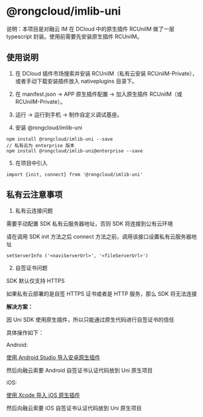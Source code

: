 # @rongcloud/imlib-uni

说明：本项目是对融云 IM 在 DCloud 中的原生插件 RCUniIM 做了一层 typescript 封装。使用前需要先安装原生插件 RCUniIM。

## 使用说明

1. 在 DCloud 插件市场搜索并安装 RCUniIM（私有云安装 RCUniIM-Private），或者手动下载安装插件放入 nativeplugins 目录下。

2. 在 manifest.json -> APP 原生插件配置 -> 加入原生插件 RCUniIM（或 RCUniIM-Private）。

3. 运行 -> 运行到手机 -> 制作自定义调试基座。

4. 安装 @rongcloud/imlib-uni
```
npm install @rongcloud/imlib-uni --save
// 私有云为 enterprise 版本
npm install @rongcloud/imlib-uni@enterprise --save
```

5. 在项目中引入
```
import {init, connect} from '@rongcloud/imlib-uni'
```

## 私有云注意事项
1. 私有云连接问题

需要手动配置 SDK 私有云服务器地址，否则 SDK 将连接到公有云环境

请在调用 SDK init 方法之后 connect 方法之前，调用该接口设置私有云服务器地址

```
setServerInfo ('<naviServerUrl>', '<fileServerUrl>')
```

2. 自签证书问题

SDK 默认仅支持 HTTPS

如果私有云部署的是自签 HTTPS 证书或者是 HTTP 服务，那么 SDK 将无法连接

**解决方案：**

因 Uni SDK 使用原生插件，所以只能通过原生代码进行自签证书的信任

具体操作如下：

Android:

[使用 Android Studio 导入安卓原生插件](android/android_uniim/README.md)

然后向融云索要 Android 自签证书认证代码放到 Uni 原生项目

iOS:

[使用 Xcode 导入 iOS 原生插件](ios/RCUniIM/手动导入.md)

然后向融云索要 iOS 自签证书认证代码放到 Uni 原生项目